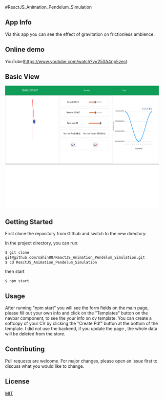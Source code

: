 #ReactJS_Animation_Pendelum_Simulation

## App Info

Via this app you can see the effect of gravitation on frictionless ambience.

## Online demo

YouTube(https://www.youtube.com/watch?v=250A4npEzec)

## Basic View

<img with='400px' height='400px' src="https://github.com/sahin88/ReactJS_Animation_Pendelum_Simulation/blob/main/react_physics.png"/>

## Getting Started

First clone the repository from Github and switch to the new directory:

In the project directory, you can run:

```
$ git clone git@github.com/sahin88/ReactJS_Animation_Pendelum_Simulation.git
$ cd ReactJS_Animation_Pendelum_Simulation

```

then start

```
$ npm start

```

## Usage

After running "npm start" you will see the form fields on the main page, please fill out your own info and click on the "Templates" button on the navbar component, to see the your info on cv template. You can create a softcopy of your CV by clicking the "Create Pdf" button at the bottom of the template.
I did not use the backend, if you update the page , the whole data will be deleted from the store.

## Contributing

Pull requests are welcome. For major changes, please open an issue first to discuss what you would like to change.

## License

[MIT](https://choosealicense.com/licenses/mit/)
